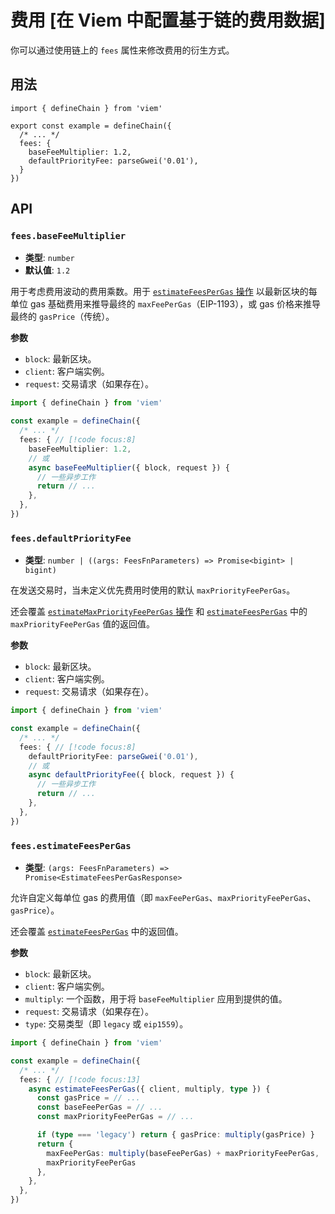 # 费用 [在 Viem 中配置基于链的费用数据]

你可以通过使用链上的 `fees` 属性来修改费用的衍生方式。

## 用法

```tsx
import { defineChain } from 'viem'

export const example = defineChain({
  /* ... */
  fees: { 
    baseFeeMultiplier: 1.2, 
    defaultPriorityFee: parseGwei('0.01'), 
  } 
})
```

## API

### `fees.baseFeeMultiplier`

- **类型**: `number`
- **默认值**: `1.2`

用于考虑费用波动的费用乘数。用于 [`estimateFeesPerGas` 操作](/docs/actions/public/estimateFeesPerGas) 以最新区块的每单位 gas 基础费用来推导最终的 `maxFeePerGas`（EIP-1193），或 gas 价格来推导最终的 `gasPrice`（传统）。

**参数**

- `block`: 最新区块。
- `client`: 客户端实例。
- `request`: 交易请求（如果存在）。

```ts
import { defineChain } from 'viem'

const example = defineChain({ 
  /* ... */
  fees: { // [!code focus:8]
    baseFeeMultiplier: 1.2,
    // 或
    async baseFeeMultiplier({ block, request }) {
      // 一些异步工作
      return // ...
    },
  },
})
```

### `fees.defaultPriorityFee`

- **类型**: `number | ((args: FeesFnParameters) => Promise<bigint> | bigint)`

在发送交易时，当未定义优先费用时使用的默认 `maxPriorityFeePerGas`。

还会覆盖 [`estimateMaxPriorityFeePerGas` 操作](/docs/actions/public/estimateMaxPriorityFeePerGas) 和 [`estimateFeesPerGas`](/docs/actions/public/estimateFeesPerGas) 中的 `maxPriorityFeePerGas` 值的返回值。

**参数**

- `block`: 最新区块。
- `client`: 客户端实例。
- `request`: 交易请求（如果存在）。

```ts
import { defineChain } from 'viem'

const example = defineChain({
  /* ... */
  fees: { // [!code focus:8]
    defaultPriorityFee: parseGwei('0.01'),
    // 或
    async defaultPriorityFee({ block, request }) {
      // 一些异步工作
      return // ...
    },
  },
})
```

### `fees.estimateFeesPerGas`

- **类型**: `(args: FeesFnParameters) => Promise<EstimateFeesPerGasResponse>`

允许自定义每单位 gas 的费用值（即 `maxFeePerGas`、`maxPriorityFeePerGas`、`gasPrice`）。

还会覆盖 [`estimateFeesPerGas`](/docs/actions/public/estimateFeesPerGas) 中的返回值。

**参数**

- `block`: 最新区块。
- `client`: 客户端实例。
- `multiply`: 一个函数，用于将 `baseFeeMultiplier` 应用到提供的值。
- `request`: 交易请求（如果存在）。
- `type`: 交易类型（即 `legacy` 或 `eip1559`）。

```ts
import { defineChain } from 'viem'

const example = defineChain({
  /* ... */
  fees: { // [!code focus:13]
    async estimateFeesPerGas({ client, multiply, type }) {
      const gasPrice = // ...
      const baseFeePerGas = // ...
      const maxPriorityFeePerGas = // ...

      if (type === 'legacy') return { gasPrice: multiply(gasPrice) }
      return {
        maxFeePerGas: multiply(baseFeePerGas) + maxPriorityFeePerGas,
        maxPriorityFeePerGas
      },
    },
  },
})
```